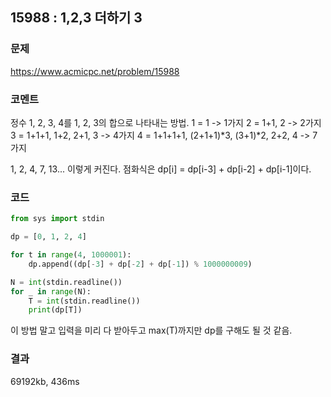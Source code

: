 ## 15988 : 1,2,3 더하기 3
### 문제
https://www.acmicpc.net/problem/15988
### 코멘트
정수 1, 2, 3, 4를 1, 2, 3의 합으로 나타내는 방법.
1 = 1                                       -> 1가지
2 = 1+1, 2                                  -> 2가지
3 = 1+1+1, 1+2, 2+1, 3                      -> 4가지
4 = 1+1+1+1, (2+1+1)*3, (3+1)*2, 2+2, 4     -> 7가지

1, 2, 4, 7, 13... 이렇게 커진다.
점화식은 dp[i] = dp[i-3] + dp[i-2] + dp[i-1]이다.

### 코드
```python
from sys import stdin

dp = [0, 1, 2, 4]

for t in range(4, 1000001):
    dp.append((dp[-3] + dp[-2] + dp[-1]) % 1000000009)

N = int(stdin.readline())
for _ in range(N):
    T = int(stdin.readline())
    print(dp[T])
```

이 방법 말고 입력을 미리 다 받아두고 max(T)까지만 dp를 구해도 될 것 같음.

### 결과
69192kb, 436ms

